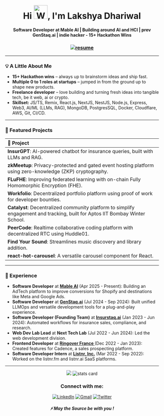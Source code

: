 
<h1 align="center">Hi <img src="wave.gif"
            alt="Waving hand animated gif"
            height="45"
            width="45" />, I'm Lakshya Dhariwal</h1>
<h4 align="center">

**Software Developer at Mable AI | Building around AI and HCI | prev GenStaq.ai | indie hacker - 15+ Hackathon Wins**


</h4>
<h3 align="center"> <a href="https://drive.google.com/file/d/15f2CpO9LIeIr4IrdSGpPmplLHBDXiYq4/view?usp=sharing" target="_blank" rel="noopener"><img alt="resume"
                 src="https://img.shields.io/badge/Resume-blue"></a></h3>

---

### 💡 A Little About Me

* **15+ Hackathon wins** – always up to brainstorm ideas and ship fast.
* **Multiple 0 to 1 roles at startups** – jumped in from the ground up to shape new products.
* **Freelance developer** – love building and turning fresh ideas into tangible tech, be it web, ai or crypto.
* **Skillset:** JS/TS, Remix, React.js, NextJS, NestJS, Node.js, Express, Web3, AI/ML (LLMs, RAG), MongoDB, PostgresSQL, Docker, Cloudflare, AWS, Git, CI/CD.

---

### 🚀 Featured Projects

| 🚀 Project |
| :------------------------------------------------------------------------------------------------------ |
| **InsurGPT**: AI-powered chatbot for insurance queries, built with LLMs and RAG. |
| **zkMeetup**: Privacy-protected and gated event hosting platform using zero-knowledge (ZKP) cryptography. |
| **FLuFHE**: Improving federated learning with on-chain Fully Homomorphic Encryption (FHE). |
| **Workfolio**: Decentralized portfolio platform using proof of work for developer bounties. |
| **Catalyst**: Decentralized community platform to simplify engagement and tracking, built for Aptos IIT Bombay Winter School. |
| **PeerCode**: Realtime collaborative coding platform with decentralized RTC using Huddle01. |
| **Find Your Sound**: Streamlines music discovery and library addition. |
| **react-hot-carousel**: A versatile carousel component for React. |

---

### 💼 Experience

* **Software Developer** at **[Mable AI](https://mable.ai)** (Apr 2025 - Present): Building an AdTech platform to improve conversions for Shopify and destinations like Meta and Google Ads.
* **Software Developer** at **[GenStaq.ai](https://genstaq.ai)** (Jul 2024 - Sep 2024): Built unified LLMOps and versatile development tools for a plug-and-play experience.
* **Software Developer (Founding Team)** at **[Insurstaq.ai](https://insurstasq.ai)** (Jan 2023 - Jun 2024): Automated workflows for insurance sales, compliance, and research.
* **Web Dev Lab Lead** at **Next Tech Lab** (Jul 2022 - Jun 2024): Led the web development division.
* **Frontend Developer** at  **[ **Ringover France** ](https://ringover.com)** (Dec 2022 - Jan 2023): Created features for Cadence, a sales prospecting platform.
* **Software Developer Intern** at **[Listnr, Inc.](https://listnr.fm)** (Mar 2022 - Sep 2022): Worked on the listnr.fm and listnr.ai SaaS platforms.

---

<p align="center">
            <img src="https://github-profile-summary-cards.vercel.app/api/cards/most-commit-language?username=lakshya-dhariwal&theme=dracula" />
            <img alt= "stats card" src="https://github-profile-summary-cards.vercel.app/api/cards/stats?username=lakshya-dhariwal&theme=dracula">
</p>

<h3 align="center">Connect with me:</h3>
<p align="center">
<a href="https://www.linkedin.com/in/lakshya-dhariwal/" target="_blank" rel="noopener"><img alt="LinkedIn"
                 src="https://img.shields.io/badge/linkedin-%230077B5.svg?&style=for-the-badge&logo=linkedin&logoColor=white" /></a>
        <a href="mailto:lakshyadhariwal9@gmail.com"target="_blank" rel="noopener"><img alt="Gmail"
                 src="https://img.shields.io/badge/-Gmail-D14836?style=for-the-badge&logo=Gmail&logoColor=white" /></a>
        <a href="https://twitter.com/lakshyastwt" target="_blank" rel="noopener"><img alt="Twitter"
                 src="https://img.shields.io/badge/Twitter-1DA1F2?style=for-the-badge&logo=twitter&logoColor=white"></a>    
</p>

<h5 align="center">⚡ May the Source be with you !</h5>
